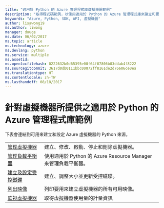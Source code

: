 ```yaml
---
title: "適用於 Python 的 Azure 管理程式庫虛擬機器範例"
description: "取得程式碼範例，以使用適用於 Python 的 Azure 管理程式庫來建立和更新 Azure 虛擬機器"
keywords: "Azure, Python, SDK, API, 虛擬機器"
author: lisawong19
ms.author: liwong
manager: douge
ms.date: 06/02/2017
ms.topic: article
ms.technology: azure
ms.devlang: python
ms.service: multiple
ms.assetid: 
ms.openlocfilehash: 0222632b0d65395e00f64f07806b03ddab4f8222
ms.sourcegitcommit: 3617d0db0111bbc00072ff8161de2d76606ce0ea
ms.translationtype: HT
ms.contentlocale: zh-TW
ms.lasthandoff: 08/18/2017
---
```

# <a name="azure-management-libraries-for-python-samples-for-virtual-machines"></a>針對虛擬機器所提供之適用於 Python 的 Azure 管理程式庫範例

下表會連結到可用來建立和設定 Azure 虛擬機器的 Python 來源。

| || 
|---|---|
| [管理虛擬機器][1] | 建立、修改、啟動、停止和刪除虛擬機器。 |
| [管理負載平衡器][2] | 使用適用於 Python 的 Azure Resource Manager 來管理負載平衡器。 |
| [建立及設定受控磁碟][3] | 建立、調整大小並更新受控磁碟。|
| [列出映像][4] | 列印要用來建立虛擬機器的所有可用映像。| 
| [監視虛擬機器][5] |取得虛擬機器使用量的計量資訊 | 

[1]: https://azure.microsoft.com/resources/samples/virtual-machines-python-manage/
[2]: https://azure.microsoft.com/resources/samples/network-python-manage-loadbalancer
[3]: python-sdk-azure-samples-managed-disks.md
[4]: python-sdk-azure-samples-list-images.md
[5]: python-sdk-azure-samples-monitor-vms.md
